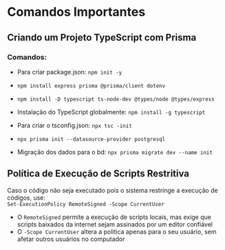 # Comandos Importantes

## Criando um Projeto TypeScript com Prisma

### Comandos:  
- Para criar package.json: `npm init -y`
- `npm install express prisma @prisma/client dotenv`
- `npm install -D typescript ts-node-dev @types/node @types/express`
- Instalação do TypeScript globalmente: `npm install -g typescript`
- Para criar o tsconfig.json: `npx tsc -init`
- `npx prisma init --datasource-provider postgresql`

- Migração dos dados para o bd: `npx prisma migrate dev --name init`

## Política de Execução de Scripts Restritiva
Caso o código não seja executado pois o sistema restringe a execução de códigos, use:  
`Set-ExecutionPolicy RemoteSigned -Scope CurrentUser`  
- O `RemoteSigned` permite a execução de scripts locais, mas exige que scripts baixados da internet sejam assinados por um editor confiável
- O `-Scope CurrentUser` altera a política apenas para o seu usuário, sem afetar outros usuários no computador
